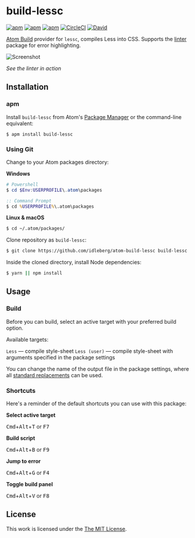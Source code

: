 # build-lessc

[![apm](https://img.shields.io/apm/l/build-lessc.svg?style=flat-square)](https://atom.io/packages/build-lessc)
[![apm](https://img.shields.io/apm/v/build-lessc.svg?style=flat-square)](https://atom.io/packages/build-lessc)
[![apm](https://img.shields.io/apm/dm/build-lessc.svg?style=flat-square)](https://atom.io/packages/build-lessc)
[![CircleCI](https://flat.badgen.net/circleci/github/idleberg/atom-build-lessc)](https://circleci.com/gh/idleberg/atom-build-lessc)
[![David](https://img.shields.io/david/idleberg/atom-build-lessc.svg?style=flat-square)](https://david-dm.org/idleberg/atom-build-lessc)

[Atom Build](https://atombuild.github.io/) provider for `lessc`, compiles Less into CSS. Supports the [linter](https://atom.io/packages/linter) package for error highlighting.

![Screenshot](https://raw.githubusercontent.com/idleberg/atom-build-lessc/master/screenshot.png)

*See the linter in action*

## Installation

### apm

Install `build-lessc` from Atom's [Package Manager](http://flight-manual.atom.io/using-atom/sections/atom-packages/) or the command-line equivalent:

`$ apm install build-lessc`

### Using Git

Change to your Atom packages directory:

**Windows**

```powershell
# Powershell
$ cd $Env:USERPROFILE\.atom\packages
```

```cmd
:: Command Prompt
$ cd %USERPROFILE%\.atom\packages
```

**Linux & macOS**

```bash
$ cd ~/.atom/packages/
```

Clone repository as `build-lessc`:

```bash
$ git clone https://github.com/idleberg/atom-build-lessc build-lessc
```

Inside the cloned directory, install Node dependencies:

```bash
$ yarn || npm install
```

## Usage

### Build

Before you can build, select an active target with your preferred build option.

Available targets:

`Less` — compile style-sheet
`Less (user)` — compile style-sheet with arguments specified in the package settings

You can change the name of the output file in the package settings, where all [standard replacements](https://github.com/noseglid/atom-build#replacements) can be used.

### Shortcuts

Here's a reminder of the default shortcuts you can use with this package:

**Select active target**

<kbd>Cmd</kbd>+<kbd>Alt</kbd>+<kbd>T</kbd> or <kbd>F7</kbd>

**Build script**

<kbd>Cmd</kbd>+<kbd>Alt</kbd>+<kbd>B</kbd> or <kbd>F9</kbd>

**Jump to error**

<kbd>Cmd</kbd>+<kbd>Alt</kbd>+<kbd>G</kbd> or <kbd>F4</kbd>

**Toggle build panel**

<kbd>Cmd</kbd>+<kbd>Alt</kbd>+<kbd>V</kbd> or <kbd>F8</kbd>

## License

This work is licensed under the [The MIT License](LICENSE.md).
